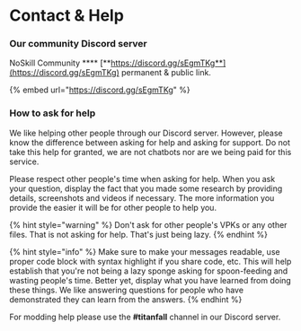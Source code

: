 # Contact & Help

### Our community Discord server

NoSkill Community **** [**https://discord.gg/sEgmTKg**](https://discord.gg/sEgmTKg) permanent & public link.

{% embed url="https://discord.gg/sEgmTKg" %}

### How to ask for help

We like helping other people through our Discord server. However, please know the difference between asking for help and asking for support. Do not take this help for granted, we are not chatbots nor are we being paid for this service.

Please respect other people's time when asking for help. When you ask your question, display the fact that you made some research by providing details, screenshots and videos if necessary. The more information you provide the easier it will be for other people to help you.

{% hint style="warning" %}
Don't ask for other people's VPKs or any other files. That is not asking for help. That's just being lazy.
{% endhint %}

{% hint style="info" %}
Make sure to make your messages readable, use proper code block with syntax highlight if you share code, etc. This will help establish that you're not being a lazy sponge asking for spoon-feeding and wasting people's time. Better yet, display what you have learned from doing these things. We like answering questions for people who have demonstrated they can learn from the answers.
{% endhint %}

For modding help please use the **#titanfall** channel in our Discord server.
